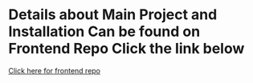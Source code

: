 # Details about Main Project and Installation Can be found on Frontend Repo Click the link below
<a href="https://github.com/shehari007/url-shorty" target="_blank" rel="noreferrer">
    Click here for frontend repo
  </a>
